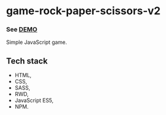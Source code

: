 # game-rock-paper-scissors-v2
### See [DEMO](https://paulinastefanska.github.io/game-rock-paper-scissors-v2)
Simple JavaScript game.
## Tech stack
- HTML, 
- CSS, 
- SASS, 
- RWD, 
- JavaScript ES5, 
- NPM.
